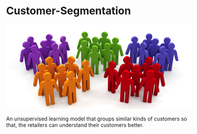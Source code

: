 # Customer-Segmentation
![Customers](https://github.com/SINDHUSITA/Customer-Segmentation/blob/master/Client-segmentation.png)

An unsupervised learning model that groups similar kinds of customers so that, the retailers can understand their customers better.

